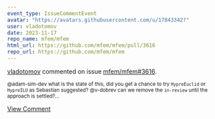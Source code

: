 ```yaml
---
event_type: IssueCommentEvent
avatar: "https://avatars.githubusercontent.com/u/17843342?"
user: vladotomov
date: 2023-11-17
repo_name: mfem/mfem
html_url: https://github.com/mfem/mfem/pull/3616
repo_url: https://github.com/mfem/mfem
---
```


<a href='https://github.com/vladotomov' target='_blank'>vladotomov</a> commented on issue <a href='https://github.com/mfem/mfem/pull/3616' target='_blank'>mfem/mfem#3616</a>.

<small>@adam-sim-dev what is the state of this, did you get a chance to try `HypreEuclid` or `HypreILU` as Sebastian suggested? @v-dobrev can we remove the `in-review` until the approach is settled?...</small>

<a href='https://github.com/mfem/mfem/pull/3616' target='_blank'>View Comment</a>